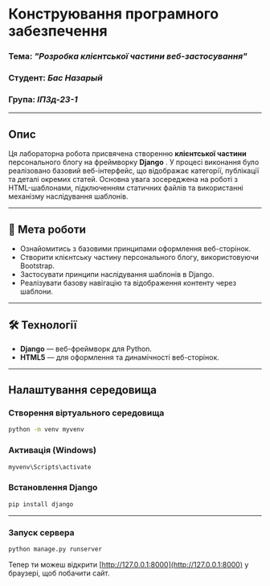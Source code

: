 # Конструювання програмного забезпечення
### Тема: _"Розробка клієнтської частини веб-застосування"_
### Студент: _Бас Назарый_
### Група: _ІПЗд-23-1_
---
## Опис

Ця лабораторна робота присвячена створенню **клієнтської частини** персонального блогу на фреймворку **Django** . У процесі виконання було реалізовано базовий веб-інтерфейс, що відображає категорії, публікації та деталі окремих статей. Основна увага зосереджена на роботі з HTML-шаблонами, підключенням статичних файлів та використанні механізму наслідування шаблонів.

---

## 🎯 Мета роботи

- Ознайомитись з базовими принципами оформлення веб-сторінок.
- Створити клієнтську частину персонального блогу, використовуючи Bootstrap.
- Застосувати принципи наслідування шаблонів в Django.
- Реалізувати базову навігацію та відображення контенту через шаблони.

---

## 🛠️ Технології

- **Django** — веб-фреймворк для Python.
- **HTML5** — для оформлення та динамічності веб-сторінок.

---

## Налаштування середовища

### Створення віртуального середовища

```bash
python -m venv myvenv
```

### Активація (Windows)

```bash
myvenv\Scripts\activate
```

### Встановлення Django

```bash
pip install django
```

---

### Запуск сервера

```bash
python manage.py runserver
```

Тепер ти можеш відкрити [http://127.0.0.1:8000](http://127.0.0.1:8000) у браузері, щоб побачити сайт.
